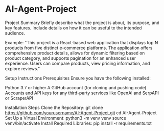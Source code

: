 # AI-Agent-Project
Project Summary
Briefly describe what the project is about, its purpose, and key features. Include details on how it can be useful to the intended audience.

Example: "This project is a React-based web application that displays top N products from five distinct e-commerce platforms. The application offers comprehensive product details, allows for dynamic filtering based on product category, and supports pagination for an enhanced user experience. Users can compare products, view pricing information, and explore reviews."

Setup Instructions
Prerequisites
Ensure you have the following installed:

Python 3.7 or higher
A GitHub account (for cloning and pushing code)
Accounts and API keys for any third-party services like OpenAI and SerpAPI or ScraperAPI

Installation Steps
Clone the Repository:
git clone https://github.com/yourusername/AI-Agent-Project.git
cd AI-Agent-Project
Set Up a Virtual Environment:
python3 -m venv venv
source venv/bin/activate 
Install Required Libraries:
pip install -r requirements.txt
